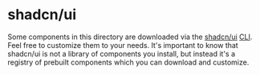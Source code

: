 # shadcn/ui

Some components in this directory are downloaded via the
[shadcn/ui](https://ui.shadcn.com) [CLI](https://ui.shadcn.com/docs/cli). Feel
free to customize them to your needs. It's important to know that shadcn/ui is
not a library of components you install, but instead it's a registry of prebuilt
components which you can download and customize.